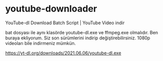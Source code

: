 # youtube-downloader
YouTube-dl Download Batch Script | YouTube Video indir

bat dosyası ile aynı klasörde youtube-dl.exe ve ffmpeg.exe olmalıdır. Ben buraya ekliyorum. Siz son sürümlerini indirip değiştirebilirsiniz. 1080p videoları bile indirmeniz mümkün.

https://yt-dl.org/downloads/2021.06.06/youtube-dl.exe
